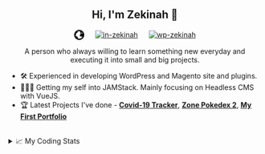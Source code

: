 <h2 align="center">Hi, I'm Zekinah 👋</h2>
<p align="center">
<a href="https://www.zekinahlecaros.com/" target="blank"><img align="center" src=https://raw.githubusercontent.com/iconic/open-iconic/master/svg/globe.svg alt="zekinalecaros.com" height="20" width="20" /></a>
&emsp;
<a href="https://ph.linkedin.com/in/zekinah" target="blank"><img align="center" src=https://cdn.jsdelivr.net/npm/simple-icons@3.0.1/icons/linkedin.svg alt="in-zekinah" height="20" width="20" /></a>
  &emsp;
<a href="https://profiles.wordpress.org/zekinah/" target="blank"><img align="center" src=https://cdn.jsdelivr.net/npm/simple-icons@3.0.1/icons/wordpress.svg alt="wp-zekinah" height="20" width="20" /></a>
</p>
<p align="center">
A person who always willing to learn something new everyday and executing it into small and big projects.
</p>

- 🛠 Experienced in developing WordPress and Magento site and plugins.
- 👩🏻‍💻 Getting my self into JAMStack. Mainly focusing on Headless CMS with VueJS.
- 🏆 Latest Projects I've done - **[Covid-19 Tracker](https://github.com/zekinah/pandemiccovid-19)**, **[Zone Pokedex 2](https://github.com/zekinah/zone-pokedex2)**, **[My First Portfolio](https://github.com/zekinah/iamzekinah)** 
<br><br>

<details>
    <summary>📈 My Coding Stats</summary>
<!--START_SECTION:waka-->
**I'm an Early 🐤** 

```text
🌞 Morning    82 commits     ██░░░░░░░░░░░░░░░░░░░░░░░   7.69% 
🌆 Daytime    587 commits    █████████████░░░░░░░░░░░░   55.07% 
🌃 Evening    377 commits    ████████░░░░░░░░░░░░░░░░░   35.37% 
🌙 Night      20 commits     ░░░░░░░░░░░░░░░░░░░░░░░░░   1.88%

```
📅 **I'm Most Productive on Wednesday** 

```text
Monday       157 commits    ███░░░░░░░░░░░░░░░░░░░░░░   14.73% 
Tuesday      167 commits    ████░░░░░░░░░░░░░░░░░░░░░   15.67% 
Wednesday    194 commits    ████░░░░░░░░░░░░░░░░░░░░░   18.2% 
Thursday     153 commits    ███░░░░░░░░░░░░░░░░░░░░░░   14.35% 
Friday       156 commits    ███░░░░░░░░░░░░░░░░░░░░░░   14.63% 
Saturday     129 commits    ███░░░░░░░░░░░░░░░░░░░░░░   12.1% 
Sunday       110 commits    ██░░░░░░░░░░░░░░░░░░░░░░░   10.32%

```


📊 **This Week I Spent My Time On** 

```text
💬 Programming Languages: 
PHP                      3 hrs 26 mins       ██████████████░░░░░░░░░░░   57.6% 
Markdown                 1 hr 26 mins        ██████░░░░░░░░░░░░░░░░░░░   24.12% 
JavaScript               58 mins             ████░░░░░░░░░░░░░░░░░░░░░   16.43% 
JSON                     4 mins              ░░░░░░░░░░░░░░░░░░░░░░░░░   1.12% 
CSS                      2 mins              ░░░░░░░░░░░░░░░░░░░░░░░░░   0.66%

```

**I Mostly Code in PHP** 

```text
PHP                      28 repos            ███████████████░░░░░░░░░░   59.57% 
JavaScript               5 repos             ██░░░░░░░░░░░░░░░░░░░░░░░   10.64% 
HTML                     5 repos             ██░░░░░░░░░░░░░░░░░░░░░░░   10.64% 
CSS                      5 repos             ██░░░░░░░░░░░░░░░░░░░░░░░   10.64% 
Vue                      4 repos             ██░░░░░░░░░░░░░░░░░░░░░░░   8.51%

```



<!--END_SECTION:waka-->
</details>
